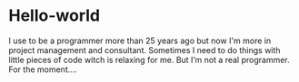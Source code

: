 # Hello-world
I use to be a programmer more than 25 years ago but now I'm more in project management and consultant. Sometimes I need to do things with little pieces of code witch is relaxing for me. But I’m not a real programmer. For the moment…. 
